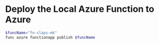# Deploy the Local Azure Function to Azure

```powershell
$funcName="fn-slaps-mk"
func azure functionapp publish $funcName
```
